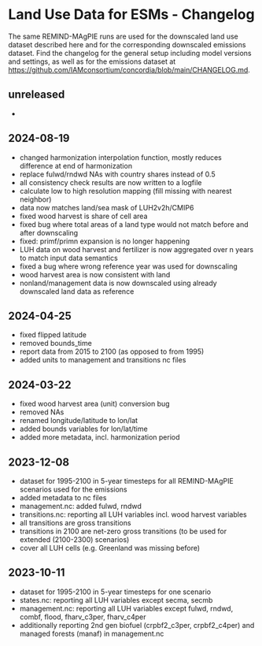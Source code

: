 # Land Use Data for ESMs - Changelog

The same REMIND-MAgPIE runs are used for the downscaled land use dataset described here and for the corresponding downscaled emissions dataset. Find the changelog for the general setup including model versions and settings, as well as for the emissions dataset at https://github.com/IAMconsortium/concordia/blob/main/CHANGELOG.md.

## unreleased
-

## 2024-08-19

- changed harmonization interpolation function, mostly reduces difference at end of harmonization
- replace fulwd/rndwd NAs with country shares instead of 0.5
- all consistency check results are now written to a logfile
- calculate low to high resolution mapping (fill missing with nearest neighbor)
- data now matches land/sea mask of LUH2v2h/CMIP6
- fixed wood harvest is share of cell area
- fixed bug where total areas of a land type would not match before and after downscaling
- fixed: primf/primn expansion is no longer happening
- LUH data on wood harvest and fertilizer is now aggregated over n years to match input data semantics
- fixed a bug where wrong reference year was used for downscaling
- wood harvest area is now consistent with land
- nonland/management data is now downscaled using already downscaled land data as reference

## 2024-04-25

- fixed flipped latitude
- removed bounds_time
- report data from 2015 to 2100 (as opposed to from 1995)
- added units to management and transitions nc files

## 2024-03-22

- fixed wood harvest area (unit) conversion bug
- removed NAs
- renamed longitude/latitude to lon/lat
- added bounds variables for lon/lat/time
- added more metadata, incl. harmonization period

## 2023-12-08

- dataset for 1995-2100 in 5-year timesteps for all REMIND-MAgPIE scenarios used for the emissions
- added metadata to nc files
- management.nc: added fulwd, rndwd
- transitions.nc: reporting all LUH variables incl. wood harvest variables
- all transitions are gross transitions
- transitions in 2100 are net-zero gross transitions (to be used for extended (2100-2300) scenarios)
- cover all LUH cells (e.g. Greenland was missing before)

## 2023-10-11

- dataset for 1995-2100 in 5-year timesteps for one scenario
- states.nc: reporting all LUH variables except secma, secmb
- management.nc: reporting all LUH variables except fulwd, rndwd, combf, flood, fharv_c3per, fharv_c4per
- additionally reporting 2nd gen biofuel (crpbf2_c3per, crpbf2_c4per) and managed forests (manaf) in management.nc
